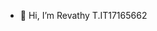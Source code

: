 - 👋 Hi, I’m Revathy T.IT17165662

<!---
IT17165662/IT17165662 is a ✨ special ✨ repository because its `README.md` (this file) appears on your GitHub profile.
You can click the Preview link to take a look at your changes.
--->
